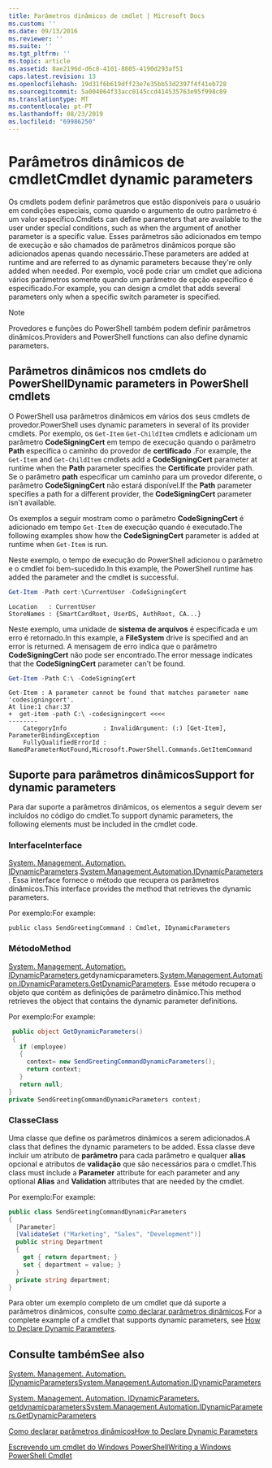 ```yaml
---
title: Parâmetros dinâmicos de cmdlet | Microsoft Docs
ms.custom: ''
ms.date: 09/13/2016
ms.reviewer: ''
ms.suite: ''
ms.tgt_pltfrm: ''
ms.topic: article
ms.assetid: 8ae2196d-d6c8-4101-8805-4190d293af51
caps.latest.revision: 13
ms.openlocfilehash: 19d31f6b619dff23e7e35bb53d2397f4f41eb728
ms.sourcegitcommit: 5a004064f33acc0145ccd414535763e95f998c89
ms.translationtype: MT
ms.contentlocale: pt-PT
ms.lasthandoff: 08/23/2019
ms.locfileid: "69986250"
---
```

# <a name="cmdlet-dynamic-parameters"></a><span data-ttu-id="e2917-102">Parâmetros dinâmicos de cmdlet</span><span class="sxs-lookup"><span data-stu-id="e2917-102">Cmdlet dynamic parameters</span></span>

<span data-ttu-id="e2917-103">Os cmdlets podem definir parâmetros que estão disponíveis para o usuário em condições especiais, como quando o argumento de outro parâmetro é um valor específico.</span><span class="sxs-lookup"><span data-stu-id="e2917-103">Cmdlets can define parameters that are available to the user under special conditions, such as when the argument of another parameter is a specific value.</span></span> <span data-ttu-id="e2917-104">Esses parâmetros são adicionados em tempo de execução e são chamados de parâmetros dinâmicos porque são adicionados apenas quando necessário.</span><span class="sxs-lookup"><span data-stu-id="e2917-104">These parameters are added at runtime and are referred to as dynamic parameters because they're only added when needed.</span></span> <span data-ttu-id="e2917-105">Por exemplo, você pode criar um cmdlet que adiciona vários parâmetros somente quando um parâmetro de opção específico é especificado.</span><span class="sxs-lookup"><span data-stu-id="e2917-105">For example, you can design a cmdlet that adds several parameters only when a specific switch parameter is specified.</span></span>

> [!NOTE]
> <span data-ttu-id="e2917-106">Provedores e funções do PowerShell também podem definir parâmetros dinâmicos.</span><span class="sxs-lookup"><span data-stu-id="e2917-106">Providers and PowerShell functions can also define dynamic parameters.</span></span>

## <a name="dynamic-parameters-in-powershell-cmdlets"></a><span data-ttu-id="e2917-107">Parâmetros dinâmicos nos cmdlets do PowerShell</span><span class="sxs-lookup"><span data-stu-id="e2917-107">Dynamic parameters in PowerShell cmdlets</span></span>

<span data-ttu-id="e2917-108">O PowerShell usa parâmetros dinâmicos em vários dos seus cmdlets de provedor.</span><span class="sxs-lookup"><span data-stu-id="e2917-108">PowerShell uses dynamic parameters in several of its provider cmdlets.</span></span> <span data-ttu-id="e2917-109">Por exemplo, os `Get-Item` `Get-ChildItem` cmdlets e adicionam um parâmetro **CodeSigningCert** em tempo de execução quando o parâmetro **Path** especifica o caminho do provedor de **certificado** .</span><span class="sxs-lookup"><span data-stu-id="e2917-109">For example, the `Get-Item` and `Get-ChildItem` cmdlets add a **CodeSigningCert** parameter at runtime when the **Path** parameter specifies the **Certificate** provider path.</span></span> <span data-ttu-id="e2917-110">Se o parâmetro **path** especificar um caminho para um provedor diferente, o parâmetro **CodeSigningCert** não estará disponível.</span><span class="sxs-lookup"><span data-stu-id="e2917-110">If the **Path** parameter specifies a path for a different provider, the **CodeSigningCert** parameter isn't available.</span></span>

<span data-ttu-id="e2917-111">Os exemplos a seguir mostram como o parâmetro **CodeSigningCert** é adicionado em tempo `Get-Item` de execução quando é executado.</span><span class="sxs-lookup"><span data-stu-id="e2917-111">The following examples show how the **CodeSigningCert** parameter is added at runtime when `Get-Item` is run.</span></span>

<span data-ttu-id="e2917-112">Neste exemplo, o tempo de execução do PowerShell adicionou o parâmetro e o cmdlet foi bem-sucedido.</span><span class="sxs-lookup"><span data-stu-id="e2917-112">In this example, the PowerShell runtime has added the parameter and the cmdlet is successful.</span></span>

```powershell
Get-Item -Path cert:\CurrentUser -CodeSigningCert
```

```Output
Location   : CurrentUser
StoreNames : {SmartCardRoot, UserDS, AuthRoot, CA...}
```

<span data-ttu-id="e2917-113">Neste exemplo, uma unidade de **sistema de arquivos** é especificada e um erro é retornado.</span><span class="sxs-lookup"><span data-stu-id="e2917-113">In this example, a **FileSystem** drive is specified and an error is returned.</span></span> <span data-ttu-id="e2917-114">A mensagem de erro indica que o parâmetro **CodeSigningCert** não pode ser encontrado.</span><span class="sxs-lookup"><span data-stu-id="e2917-114">The error message indicates that the **CodeSigningCert** parameter can't be found.</span></span>

```powershell
Get-Item -Path C:\ -CodeSigningCert
```

```Output
Get-Item : A parameter cannot be found that matches parameter name 'codesigningcert'.
At line:1 char:37
+  get-item -path C:\ -codesigningcert <<<<
--------
    CategoryInfo          : InvalidArgument: (:) [Get-Item], ParameterBindingException
    FullyQualifiedErrorId : NamedParameterNotFound,Microsoft.PowerShell.Commands.GetItemCommand
```

## <a name="support-for-dynamic-parameters"></a><span data-ttu-id="e2917-115">Suporte para parâmetros dinâmicos</span><span class="sxs-lookup"><span data-stu-id="e2917-115">Support for dynamic parameters</span></span>

<span data-ttu-id="e2917-116">Para dar suporte a parâmetros dinâmicos, os elementos a seguir devem ser incluídos no código do cmdlet.</span><span class="sxs-lookup"><span data-stu-id="e2917-116">To support dynamic parameters, the following elements must be included in the cmdlet code.</span></span>

### <a name="interface"></a><span data-ttu-id="e2917-117">Interface</span><span class="sxs-lookup"><span data-stu-id="e2917-117">Interface</span></span>

<span data-ttu-id="e2917-118">[System. Management. Automation. IDynamicParameters](/dotnet/api/System.Management.Automation.IDynamicParameters).</span><span class="sxs-lookup"><span data-stu-id="e2917-118">[System.Management.Automation.IDynamicParameters](/dotnet/api/System.Management.Automation.IDynamicParameters).</span></span>
<span data-ttu-id="e2917-119">Essa interface fornece o método que recupera os parâmetros dinâmicos.</span><span class="sxs-lookup"><span data-stu-id="e2917-119">This interface provides the method that retrieves the dynamic parameters.</span></span>

<span data-ttu-id="e2917-120">Por exemplo:</span><span class="sxs-lookup"><span data-stu-id="e2917-120">For example:</span></span>

`public class SendGreetingCommand : Cmdlet, IDynamicParameters`

### <a name="method"></a><span data-ttu-id="e2917-121">Método</span><span class="sxs-lookup"><span data-stu-id="e2917-121">Method</span></span>

<span data-ttu-id="e2917-122">[System. Management. Automation. IDynamicParameters.](/dotnet/api/System.Management.Automation.IDynamicParameters.GetDynamicParameters)getdynamicparameters.</span><span class="sxs-lookup"><span data-stu-id="e2917-122">[System.Management.Automation.IDynamicParameters.GetDynamicParameters](/dotnet/api/System.Management.Automation.IDynamicParameters.GetDynamicParameters).</span></span>
<span data-ttu-id="e2917-123">Esse método recupera o objeto que contém as definições de parâmetro dinâmico.</span><span class="sxs-lookup"><span data-stu-id="e2917-123">This method retrieves the object that contains the dynamic parameter definitions.</span></span>

<span data-ttu-id="e2917-124">Por exemplo:</span><span class="sxs-lookup"><span data-stu-id="e2917-124">For example:</span></span>

```csharp
 public object GetDynamicParameters()
 {
   if (employee)
   {
     context= new SendGreetingCommandDynamicParameters();
     return context;
   }
   return null;
}
private SendGreetingCommandDynamicParameters context;
```

### <a name="class"></a><span data-ttu-id="e2917-125">Classe</span><span class="sxs-lookup"><span data-stu-id="e2917-125">Class</span></span>

<span data-ttu-id="e2917-126">Uma classe que define os parâmetros dinâmicos a serem adicionados.</span><span class="sxs-lookup"><span data-stu-id="e2917-126">A class that defines the dynamic parameters to be added.</span></span> <span data-ttu-id="e2917-127">Essa classe deve incluir um atributo de **parâmetro** para cada parâmetro e qualquer **alias** opcional e atributos de **validação** que são necessários para o cmdlet.</span><span class="sxs-lookup"><span data-stu-id="e2917-127">This class must include a **Parameter** attribute for each parameter and any optional **Alias** and **Validation** attributes that are needed by the cmdlet.</span></span>

<span data-ttu-id="e2917-128">Por exemplo:</span><span class="sxs-lookup"><span data-stu-id="e2917-128">For example:</span></span>

```csharp
public class SendGreetingCommandDynamicParameters
{
  [Parameter]
  [ValidateSet ("Marketing", "Sales", "Development")]
  public string Department
  {
    get { return department; }
    set { department = value; }
  }
  private string department;
}
```

<span data-ttu-id="e2917-129">Para obter um exemplo completo de um cmdlet que dá suporte a parâmetros dinâmicos, consulte [como declarar parâmetros dinâmicos](./how-to-declare-dynamic-parameters.md).</span><span class="sxs-lookup"><span data-stu-id="e2917-129">For a complete example of a cmdlet that supports dynamic parameters, see [How to Declare Dynamic Parameters](./how-to-declare-dynamic-parameters.md).</span></span>

## <a name="see-also"></a><span data-ttu-id="e2917-130">Consulte também</span><span class="sxs-lookup"><span data-stu-id="e2917-130">See also</span></span>

[<span data-ttu-id="e2917-131">System. Management. Automation. IDynamicParameters</span><span class="sxs-lookup"><span data-stu-id="e2917-131">System.Management.Automation.IDynamicParameters</span></span>](/dotnet/api/System.Management.Automation.IDynamicParameters)

[<span data-ttu-id="e2917-132">System. Management. Automation. IDynamicParameters. getdynamicparameters</span><span class="sxs-lookup"><span data-stu-id="e2917-132">System.Management.Automation.IDynamicParameters.GetDynamicParameters</span></span>](/dotnet/api/System.Management.Automation.IDynamicParameters.GetDynamicParameters)

[<span data-ttu-id="e2917-133">Como declarar parâmetros dinâmicos</span><span class="sxs-lookup"><span data-stu-id="e2917-133">How to Declare Dynamic Parameters</span></span>](./how-to-declare-dynamic-parameters.md)

[<span data-ttu-id="e2917-134">Escrevendo um cmdlet do Windows PowerShell</span><span class="sxs-lookup"><span data-stu-id="e2917-134">Writing a Windows PowerShell Cmdlet</span></span>](./writing-a-windows-powershell-cmdlet.md)
